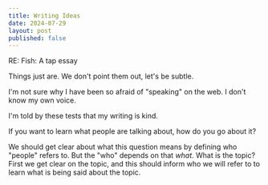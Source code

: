 ```yaml
---
title: Writing Ideas
date: 2024-07-29
layout: post
published: false
---
```


RE: Fish: A tap essay

Things just are. We don't point them out, let's be subtle.

I'm not sure why I have been so afraid of "speaking" on the 
web. I don't know my own voice.

I'm told by these tests that my writing is kind. 

If you want to learn what people are talking about, how do 
you go about it?

We should get clear about what this question means by 
defining who "people" refers to. But the "who" depends on 
that *what*. What is the topic? First we get clear on the 
topic, and this should inform who 
we will refer to to learn what is being said about the 
topic.


